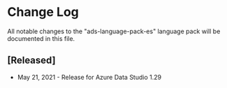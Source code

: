 # Change Log
All notable changes to the "ads-language-pack-es" language pack will be documented in this file.

## [Released]
* May 21, 2021 - Release for Azure Data Studio 1.29
